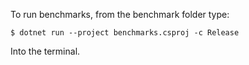 To run benchmarks, from the benchmark folder type:

```console
$ dotnet run --project benchmarks.csproj -c Release
```

Into the terminal.
